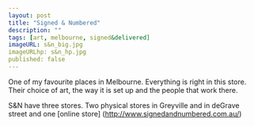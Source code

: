 ```yaml
---
layout: post
title: "Signed & Numbered"
description: ""
tags: [art, melbourne, signed&delivered]
imageURL: s&n_big.jpg
imageURLhp: s&n_hp.jpg
published: false
---
```


One of my favourite places in Melbourne. Everything is right in this store. Their choice of
art, the way it is set up and the people that work there.

S&N have three stores. Two physical stores in Greyville and in deGrave street and
one [online store] (http://www.signedandnumbered.com.au/)



